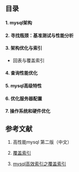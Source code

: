 ## 目录

#### 1. mysql架构
#### 2. 寻找瓶颈：基准测试与性能分析
#### 3. 架构优化与索引

- 回表与覆盖索引
 
  
#### 4. 查询性能优化
#### 5. mysql高级特性
#### 6. 优化服务器配置
#### 7. 操作系统和硬件优化

## 参考文献

1. 高性能mysql 第二版（中文）

2. [覆盖索引](http://blog.csdn.net/return_true_hang/article/details/63278084)

3. [mysql高效索引之覆盖索引](https://www.cnblogs.com/chenpingzhao/p/4776981.html)
